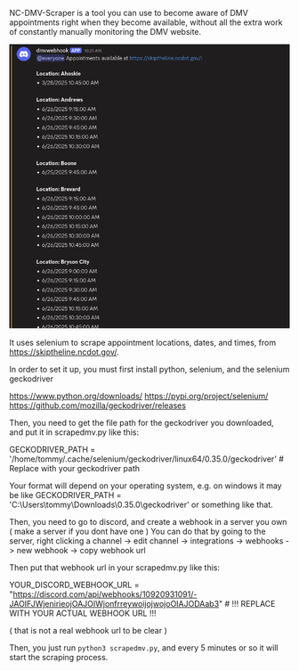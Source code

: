 NC-DMV-Scraper is a tool you can use to become aware of DMV appointments right when they become available, without all the extra work of constantly manually monitoring the DMV website.

![example](exampleoutput.png)

It uses selenium to scrape appointment locations, dates, and times, from https://skiptheline.ncdot.gov/.


In order to set it up, you must first install python, selenium, and the selenium geckodriver

https://www.python.org/downloads/
https://pypi.org/project/selenium/
https://github.com/mozilla/geckodriver/releases

Then, you need to get the file path for the geckodriver you downloaded, and put it in scrapedmv.py like this:

GECKODRIVER_PATH = '/home/tommy/.cache/selenium/geckodriver/linux64/0.35.0/geckodriver' # Replace with your geckodriver path

Your format will depend on your operating system, e.g. on windows it may be like GECKODRIVER_PATH = 'C:\Users\tommy\Downloads\0.35.0\geckodriver' or something like that. 


Then, you need to go to discord, and create a webhook in a server you own ( make a server if you dont have one )
You can do that by going to the server, right clicking a channel -> edit channel -> integrations -> webhooks -> new webhook -> copy webhook url

Then put that webhook url in your scrapedmv.py like this:

YOUR_DISCORD_WEBHOOK_URL = "https://discord.com/api/webhooks/10920931091/-JAOIFJWjenirieojOAJOIWjonfrreywoijojwojoOIAJODAab3" # !!! REPLACE WITH YOUR ACTUAL WEBHOOK URL !!!

( that is not a real webhook url to be clear ) 


Then, you just run `python3 scrapedmv.py`, and every 5 minutes or so it will start the scraping process. 
